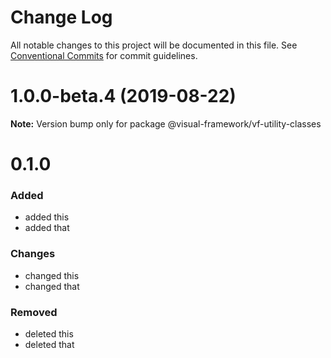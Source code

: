 # Change Log

All notable changes to this project will be documented in this file.
See [Conventional Commits](https://conventionalcommits.org) for commit guidelines.

# 1.0.0-beta.4 (2019-08-22)

**Note:** Version bump only for package @visual-framework/vf-utility-classes





# 0.1.0

### Added
- added this
- added that

### Changes

- changed this
- changed that

### Removed

- deleted this
- deleted that
